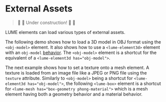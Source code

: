 # External Assets

> :construction: :hammer: Under construction! :hammer: :construction:

LUME elements can load various types of external assets.

The following demo shows how to load a 3D model in OBJ format using the
`<obj-model>` element. It also shows how to use a `<lume-element3d>` element with an
`obj-model` [behavior](./element-behaviors). The `<obj-model>` element is a
shortcut for the equivalent of a `<lume-element3d has="obj-model">`.

<div id="objModel"></div>

The next example shows how to set a texture onto a mesh element. A texture is
loaded from an image file like a JPEG or PNG file using the `texture`
attribute. Similarly to `<obj-model>` being a shortcut for `<lume-element3d has="obj-model">`, the following `<lume-box>` element is a shortcut for
`<lume-mesh has="box-geometry phong-material">` which is a mesh element having both a geometry
behavior and a material behavior.

<div id="materialTexture"></div>

<script type="application/javascript">
  new Vue({
    el: '#objModel',
    template: '<live-code :template="code" mode="html>iframe" :debounce="1000" />',
    data: {
      code:
`
<script src="${host}global.js"><\/script>
<!-- pep.js provides the pointer events (pointermove, pointerdown, etc) -->
<script src="https://code.jquery.com/pep/0.4.3/pep.js"><\/script>

<style>
    body, html {
        width: 100%;
        height: 100%;
        margin: 0;
        padding: 0;
        overflow: hidden;
        background: #222;
        touch-action: none; /* prevent touch drag from scrolling */
        color: #ccc;
    }
    lume-scene { position: absolute!important; top: 0; left: 0; }
    lume-scene:nth-child(2) { pointer-events: none; }
    lume-element3d { padding: 15px; pointer-events: all; }
</style>

<body touch-action="none">

<!-- Use the enable-css attribute to disable CSS rendering so that only WebGL
rendering is enabled (this saves CPU/Memory if you don't need CSS rendering).
-->
<lume-scene id="scene" webgl enable-css="false">
    <lume-ambient-light intensity="0.1"></lume-ambient-light>
    <lume-point-light
        id="light"
        color="#ffe9ab"
        position="300 300 600"
        size="0 0 0"
        cast-shadow="true"
        >
        <lume-sphere
            has="basic-material"
            size="5 5 5"
            color="#ffe9ab"
            receive-shadow="false"
            cast-shadow="false"
            style="pointer-events: none"
            >
        </lume-sphere>
    </lume-point-light>
    <lume-element3d id="ship1Rotator" align-point="0.5 0.5 0" rotation="0 40 0">
        <!-- This is a lume-element3d element with an obj-model behavior. The
        obj-model behavior observes the obj and mtl attributes. -->
        <lume-element3d
            id="ship1"
            has="obj-model"
            size="0 0 0 "
            scale="200 200 200"
            position="0 -30 100"
            obj="${host}models/spaceship/ship.obj"
            mtl="${host}models/spaceship/ship.mtl"
        >
        </lume-element3d>
    </lume-element3d>
    <lume-element3d id="ship2Rotator" align-point="0.5 0.5 0" rotation="0 20 0">
        <!-- Alternatively, the lume-obj-model is an element that implicityly
        has an obj-model behavior. We've omitted the mtl attribute, so this
        model will by default have a plain random color. -->
        <lume-obj-model
            id="ship2"
            size="0 0 0"
            scale="200 200 200"
            position="0 30 210"
            obj="${host}models/spaceship/ship.obj"
        >
        </lume-obj-model>
    </lume-element3d>
</lume-scene>

<!-- We're using two scenes, the next one for overlaid HTML/CSS-based UI, the previous one for WebGL content. -->

<lume-scene id="scene">
    <lume-element3d size-mode="proportional literal" size="1 80">
        <!-- FIXME When toggling these too fast, the toggling breaks. Three.js Loader problem? -->
        <label><input id="objToggle" type="checkbox" checked /> Enable model on first ship.</label>
        <label><input id="matToggle" type="checkbox" /> Enable material on second ship.</label>
    </lume-element3d>
</lume-scene>

<script>
    // defines the default names for the HTML elements
    LUME.defineElements()

    document.addEventListener('pointermove', function(e) {
        e.preventDefault()
        light.position.x = e.clientX
        light.position.y = e.clientY
    })

    smooth(ship1)
    smooth(ship2)

    const { Motor } = LUME
    Motor.addRenderTask(() => {
        ship1Rotator.rotation.y -= 0.1
        ship2Rotator.rotation.y -= 0.4
    })

    function smooth(objModelElement) {
        const {Events} = LUME

        // Use the 'MODEL_LOAD' event to work with the 'model' once loaded, if
        // needed. 'model' is an instance of THREE.Group containing THREE.Mesh
        // objects
        objModelElement.on(Events.MODEL_LOAD, ({ model }) => {
          console.log('%%%%%%%%%%%%%%%% modify geometry')
            centerAndSmoothGeometry(model)

            // we modified the internals the element, signal that it
            // needs an update on next render
            objModelElement.needsUpdate()
        })

    }

    function centerAndSmoothGeometry(obj) {

        // Use Three.js APIs to traverse obj's decendants.
        obj.traverse(node => {

            if ('geometry' in node) {

                // Re-center the geometry around the local origin.
                node.geometry.center()

                // In case the model's shading looks flat on each polygon, this is a trick to
                // make it look smooth. See https://discourse.threejs.org/t/5531
                // TODO, when we upgrade to Three.js r125 or higher, use this
                // approach instead: https://discourse.threejs.org/t/5531/10
                // const tempGeometry = new LUME.THREE.Geometry().fromBufferGeometry( node.geometry );
                // tempGeometry.mergeVertices();
                // tempGeometry.computeVertexNormals();
                // node.geometry = new LUME.THREE.BufferGeometry().fromGeometry( tempGeometry );

                // IDEA: perhaps scale the geometry so it fits within the \`size\` of the node.

            }

        })

    }

    objToggle.addEventListener('click', () => {
        objBehavior = ship1.behaviors.get('obj-model')
        if (objBehavior.obj) objBehavior.obj = ''
        else objBehavior.obj = '${host}models/spaceship/ship.obj'
    })

    matToggle.addEventListener('click', () => {
        objBehavior = ship2.behaviors.get('obj-model')
        if (objBehavior.mtl) objBehavior.mtl = ''
        else objBehavior.mtl = '${host}models/spaceship/ship.mtl'
    })
<\/script>

</body>

`
    },
  })

  new Vue({
    el: '#materialTexture',
    template: '<live-code :template="code" mode="html>iframe" :debounce="200" />',
    data: {
      code:
`
<body touch-action="none">

<script src="${host}global.js"><\/script>
<!-- pep.js provides the pointer events (pointermove, pointerdown, etc) -->
<script src="https://code.jquery.com/pep/0.4.3/pep.js"><\/script>

<style>
    body, html {
        width: 100%;
        height: 100%;
        margin: 0;
        padding: 0;
        overflow: hidden;
        background: #191919;
        touch-action: none; /* prevent touch drag from scrolling */
        color: #ccc;
    }
    lume-scene { position: absolute!important; top: 0; left: 0; }
    lume-scene:nth-child(2) { pointer-events: none; }
    lume-element3d { padding: 15px; pointer-events: all; }
    label { padding-right: 10px; }
</style>

<lume-scene id="scene" webgl perspective="150">
    <lume-ambient-light intensity="0.3"></lume-ambient-light>
    <lume-point-light
        id="light"
        color="white"
        position="300 300 300"
        size="0 0 0"
        cast-shadow="true"
        intensity="0.8"
        >
    </lume-point-light>
    <!-- Specify a color otherwise the material will be tinted deeppink by default -->
    <lume-box id="model"
        rotation="40 40 0"
        align-point="0.5 0.5 0.5"
        mount-point="0.5 0.5 0.5"
        size="100 100 100"
        color="white"
        texture="${host}textures/cement.jpg"
    >
    </lume-box>
</lume-scene>

<lume-scene id="scene2">
    <lume-element3d size-mode="proportional literal" size="1 80">
        <!-- FIXME When toggling these too fast, the toggling breaks. Three.js Loader problem? -->
        <label>
            X size:
            <select id="sizeX">
                <option value="50">50</option>
                <option selected value="100">100</option>
                <option value="150">150</option>
            </select>
        </label>
        <label>
            Y size:
            <select id="sizeY">
                <option value="50">50</option>
                <option selected value="100">100</option>
                <option value="150">150</option>
            </select>
        </label>
        <label>
            Z size:
            <select id="sizeZ">
                <option value="50">50</option>
                <option selected value="100">100</option>
                <option value="150">150</option>
            </select>
        </label>
        <label>
            Enable texture:
            <input type="checkbox" id="enableTex" checked />
        </label>
        <br />
        <label>
            Perspective <code id="perspectiveVal"></code>:
            <input id="perspective" type="range" min="75" max="250">
        </label>
    </lume-element3d>
</lume-scene>

<script>
    // defines the default names for the HTML elements
    LUME.defineElements()

    const light = document.querySelector('#light')

    document.addEventListener('pointermove', event => {
        event.preventDefault()
        light.position.x = event.clientX
        light.position.y = event.clientY
    })

    const el = document.querySelector('#model')

    const rotate = (t) => 180 * Math.sin(0.0005 * t)
    el.rotation = (x, y, z, t) => [rotate(t/1.4), rotate(t/2.1), rotate(t/2.5)]

    // This shows three ways to update a node's properties.
    sizeX.addEventListener('change', event => el.size = {x: event.target.value})
    sizeY.addEventListener('change', event => el.size.y = event.target.value)
    sizeZ.addEventListener('change', event => el.behaviors.get('box-geometry').size = {z: event.target.value})

    enableTex.addEventListener('click', event => {
      el.setAttribute('texture', el.getAttribute('texture') ? '' : '${host}textures/cement.jpg')
    })

    perspectiveVal.innerHTML = '('+scene.perspective.toString().padStart(3).replace(' ', '&nbsp;')+'px)'
    perspective.value = scene.perspective

    const onPerspectiveChange = event => {
        scene.perspective = perspective.value
        perspectiveVal.innerHTML = '('+perspective.value.padStart(3).replace(' ', '&nbsp;')+'px)'
    }

    perspective.addEventListener('change', onPerspectiveChange)
    perspective.addEventListener('input', onPerspectiveChange)
<\/script>
</body>
`
    },
  })
</script>
